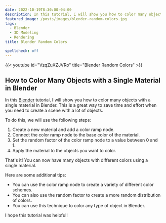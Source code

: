 ```yaml
---
date: 2022-10-19T8:30:00-04:00
description: In this tutorial, I will show you how to color many objects with a single material in Blender.
featured_image: /posts/images/blender-random-colors.jpg
tags:
  - Blender
  - 3D Modeling
  - Rendering
title: Blender Random Colors

spellcheck: off
---
```


{{< youtube id="VzqZuXZJVRo" title="Blender Random Colors" >}}

## How to Color Many Objects with a Single Material in Blender

In this [Blender](./blender.md) tutorial, I will show you how to color many objects with a single material in Blender. This is a great way to save time and effort when you need to create a scene with a lot of objects.

To do this, we will use the following steps:

1. Create a new material and add a color ramp node.
2. Connect the color ramp node to the base color of the material.
3. Set the random factor of the color ramp node to a value between 0 and 1.
4. Apply the material to the objects you want to color.

That's it! You can now have many objects with different colors using a single material.

Here are some additional tips:

- You can use the color ramp node to create a variety of different color schemes.
- You can also use the random factor to create a more random distribution of colors.
- You can use this technique to color any type of object in Blender.

I hope this tutorial was helpful!
